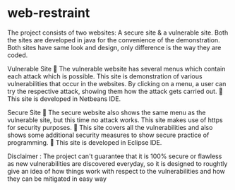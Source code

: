 # web-restraint
The project consists of two websites: A secure site & a vulnerable site. Both the sites are developed in java for the convenience of the demonstration. Both sites have same look and design, only difference is the way they are coded.

Vulnerable Site
	The vulnerable website has several menus which contain each attack which is possible. This site is demonstration of various vulnerabilities that occur in the websites. By clicking on a menu, a user can try the respective attack, showing them how the attack gets carried out.
	This site is developed in Netbeans IDE.

Secure Site
	The secure website also shows the same menu as the vulnerable site, but this time no attack works. This site makes use of https for security purposes. 
	This site covers all the vulnerabilities and also shows some additional security measures to show secure practice of programming.
	This site is developed in Eclipse IDE. 

Disclaimer : The project can't guarantee that it is 100% secure or flawless as new vulnerabilities are discovered everyday, so it is designed to roughtly give an idea of how things work with respect to the vulnerabilities and how they can be mitigated in easy way
